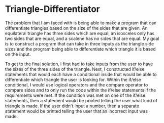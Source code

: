 # Triangle-Differentiator

The problem that I am faced with is being able to make a program that can differentiate triangles based on the size of the sides that are given. An equilateral triangle has three sides which are equal, an isosceles only has two sides that are equal, and a scalene has no sides that are equal. My goal is to construct a program that can take in three inputs as the triangle side sizes and the program being able to differentiate which triangle it is based on the input. 

To get to the final solution, I first had to take inputs from the user to have the sizes of the three sides of the triangle. Next, I constructed if/else statements that would each have a conditional inside that would be able to differentiate which triangle the user is looking for. Within the if/else conditional, I would use logical operators and the compare operator to compare sides and to only run the code within the if/else statements if the requirements were met. If the condition was met on one of the if/else statements, then a statement would be printed telling the user what kind of triangle is made. If the user didn't input a number, then a separate statement would be printed telling the user that an incorrect input was made. 
